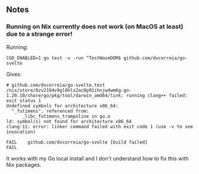 ## Notes
 
### Running on Nix currently does not work (on MacOS at least) due to a strange error!

Running:

```console
CGO_ENABLED=1 go test -v -run ^TestWasmDOM$ github.com/dvcorreia/go-svelte
```

Gives:

```console
# github.com/dvcorreia/go-svelte.test
/nix/store/8zv2194v9gl0hlx2ac8p91ihnjwdwm6g-go-1.20.10/share/go/pkg/tool/darwin_amd64/link: running clang++ failed: exit status 1
Undefined symbols for architecture x86_64:
  "_futimens", referenced from:
      _libc_futimens_trampoline in go.o
ld: symbol(s) not found for architecture x86_64
clang-11: error: linker command failed with exit code 1 (use -v to see invocation)

FAIL    github.com/dvcorreia/go-svelte [build failed]
FAIL
```

It works with my Go local install and I don't understand how to fix this with Nix packages.